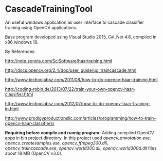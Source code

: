 # CascadeTrainingTool
An useful windows application as user interface to cascade classifier training using OpenCV applications.

Base program developed using Visual Studio 2015, C# .Net 4.6, compiled in x86 windows 10.

By References:

http://note.sonots.com/SciSoftware/haartraining.html

http://docs.opencv.org/2.4/doc/user_guide/ug_traincascade.html

http://www.technolabsz.com/2011/08/how-to-do-opencv-haar-training.html

http://coding-robin.de/2013/07/22/train-your-own-opencv-haar-classifier.html

http://www.technolabsz.com/2012/07/how-to-do-opencv-haar-training-in.html

http://www.prodigyproductionsllc.com/articles/programming/how-to-train-opencv-haar-classifiers/


**Requiring before compile and runnig program:**
Adding complied OpenCV apps in bin project directory. In this project used *opencv_annotation.exe*, *opencv_createsamples.exe*, *opencv_ffmpeg300.dll*, *opencv_traincascade.exe*, *opencv_world300.dll*, *opencv_world300d.dll* files about 18 MB (OpenCV v3.0).
